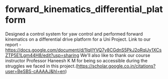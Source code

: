 # forward_kinematics_differential_platform
Designed a control system for yaw control and performed forward kinematics on a differential drive platform for a Uni Project.
Link to our report - https://docs.google.com/document/d/1IqIIYVQ7y8CGdnS5PkJ2oRqlJy1XCsZTP5E1Lgm44H8/edit?usp=sharing
We'll also like to thank our course instructor Professor Haneesh K M for being so accessible during the struggles we faced in this project.(https://scholar.google.co.in/citations?user=BeSBS-cAAAAJ&hl=en)
